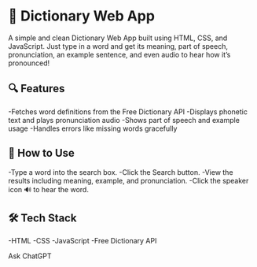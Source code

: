 # 📖 Dictionary Web App

A simple and clean Dictionary Web App built using HTML, CSS, and JavaScript. Just type in a word and get its meaning, part of speech, pronunciation, an example sentence, and even audio to hear how it’s pronounced!

## 🔍 Features

-Fetches word definitions from the Free Dictionary API
-Displays phonetic text and plays pronunciation audio
-Shows part of speech and example usage
-Handles errors like missing words gracefully

## 🚀 How to Use

-Type a word into the search box.
-Click the Search button.
-View the results including meaning, example, and pronunciation.
-Click the speaker icon 🔊 to hear the word.

## 🛠️ Tech Stack

-HTML
-CSS
-JavaScript
-Free Dictionary API

Ask ChatGPT
